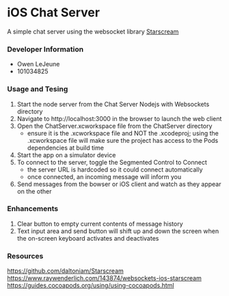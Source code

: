 # iOS Chat Server
A simple chat server using the websocket library [Starscream](https://github.com/daltoniam/Starscream)

### Developer Information
* Owen LeJeune
* 101034825

### Usage and Tesing
1. Start the node server from the Chat Server Nodejs with Websockets directory
2. Navigate to http://localhost:3000 in the browser to launch the web client
3. Open the ChatServer.xcworkspace file from the ChatServer directory
    * ensure it is the .xcworkspace file and NOT the .xcodeproj; using the .xcworkspace file will make sure the project has access to the Pods dependencies at build time
4. Start the app on a simulator device
5. To connect to the server, toggle the Segmented Control to Connect
    * the server URL is hardcoded so it could connect automatically
    * once connected, an incoming message will inform you
6. Send messages from the bowser or iOS client and watch as they appear on the other

### Enhancements
1. Clear button to empty current contents of message history
2. Text input area and send button will shift up and down the screen when the on-screen keyboard activates and deactivates

### Resources
https://github.com/daltoniam/Starscream
https://www.raywenderlich.com/143874/websockets-ios-starscream
https://guides.cocoapods.org/using/using-cocoapods.html
